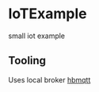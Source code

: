 # IoTExample
small iot example


## Tooling

Uses local broker
[hbmqtt](https://github.com/beerfactory/hbmqtt)